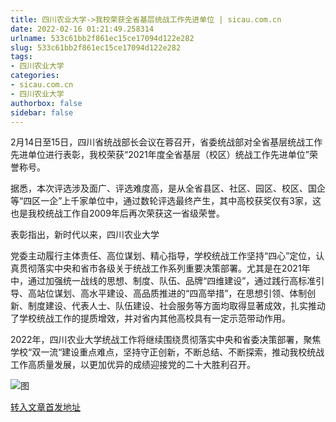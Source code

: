 ```yaml
---
title: 四川农业大学->我校荣获全省基层统战工作先进单位 | sicau.com.cn
date: 2022-02-16 01:21:49.258314
urlname: 533c61bb2f861ec15ce17094d122e282
slug: 533c61bb2f861ec15ce17094d122e282
tags: 
- 四川农业大学
categories:
- sicau.com.cn
- 四川农业大学
authorbox: false
sidebar: false
---
```

2月14日至15日，四川省统战部长会议在蓉召开，省委统战部对全省基层统战工作先进单位进行表彰，我校荣获“2021年度全省基层（校区）统战工作先进单位”荣誉称号。

据悉，本次评选涉及面广、评选难度高，是从全省县区、社区、园区、校区、国企等“四区一企”上千家单位中，通过数轮评选最终产生，其中高校获奖仅有3家，这也是我校统战工作自2009年后再次荣获这一省级荣誉。

表彰指出，新时代以来，四川农业大学
<!--more-->
党委主动履行主体责任、高位谋划、精心指导，学校统战工作坚持“四心”定位，认真贯彻落实中央和省市各级关于统战工作系列重要决策部署。尤其是在2021年中，通过加强统一战线的思想、制度、队伍、品牌“四维建设”，通过践行高标准引导、高站位谋划、高水平建设、高品质推进的“四高举措”，在思想引领、体制创新、制度建设、代表人士、队伍建设、社会服务等方面均取得显著成效，扎实推动了学校统战工作的提质增效，并对省内其他高校具有一定示范带动作用。

2022年，四川农业大学统战工作将继续围绕贯彻落实中央和省委决策部署，聚焦学校“双一流“建设重点难点，坚持守正创新，不断总结、不断探索，推动我校统战工作高质量发展，以更加优异的成绩迎接党的二十大胜利召开。

![图](https://news.sicau.edu.cn/__local/3/17/CB/CCF3A4E44FA0EC57B52682E367A_CEA43853_CC60D.png)

[转入文章首发地址](https://news.sicau.edu.cn/info/1135/66666.htm)